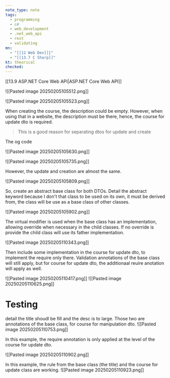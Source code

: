 ```yaml
---
note_type: note
tags:
  - programming
  - c#
  - web_development
  - .net_web_api
  - rest
  - validating
mn:
  - "[[12 Web Dev]]}"
  - "[[13.7 C Sharp]]"
kt: theorical
checked:
---
```

[[13.9 ASP.NET Core Web API|ASP.NET Core Web API]]

![[Pasted image 20250205105512.png]]

![[Pasted image 20250205105523.png]]

When creating the course, the description could be empty. However, when using that in a website, the description must be there, hence, the course for update dto is required.

>This is a good reason for separating dtos for update and create

The og code

![[Pasted image 20250205105630.png]]

![[Pasted image 20250205105735.png]]

However, the update and creation are almost the same.

![[Pasted image 20250205105809.png]]

So, create an abstract base class for both DTOs.  Detail the abstract keyword because I don't that class to be used on its own, it must be derived from, the class will be use as a base class of other classes. 

![[Pasted image 20250205105902.png]]

The virtual modifier is used when the base class has an implementation, allowing override when necessary in the child classes. If no override is provide the child class will use its father implementation. 

![[Pasted image 20250205110343.png]]

Then include some implementation in the course for update dto, to implement the require only there. 
Validation annotations of the base class will still apply, but for course for update dto, the additionaal reuire anotation will apply as well. 

![[Pasted image 20250205110417.png]]
![[Pasted image 20250205110625.png]]

# Testing
detail the title shoudl be fill and the desc is to large. Those two are annotations of the base class, for course for manipulation dto. 
![[Pasted image 20250205110753.png]]

In this example, the require annotation is only applied at the level of the course for update dto.

![[Pasted image 20250205110902.png]] 

In this example, the rule from the base class (the title) and the course for update class are working. 
![[Pasted image 20250205110923.png]]